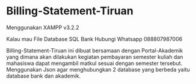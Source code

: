 # Billing-Statement-Tiruan
Menggunakan XAMPP v3.2.2

Kalau mau File Database SQL Bank Hubungi Whatsapp 088807987006

Billing-Statement-Tiruan ini dibuat bersamaan dengan Portal-Akademik 
yang dimana akan dilakukan kegiatan pembayaran semester kuliah dan mahasiswa dapat mengambil matkul sesuai
dengan semester tersebut. Menggunakan Json agar menghubungkan 2 database yang berbeda yaitu database bank dan akademik.
